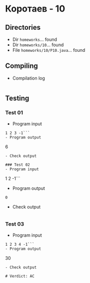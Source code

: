 # Коротаев - 10
## Directories
- Dir `homeworks`... found
- Dir `homeworks/10`... found
- File `homeworks/10/P10.java`... found
## Compiling
- Compilation log
```
```
## Testing
### Test 01
- Program input
```
1 2 3 -1```
- Program output
```
6
```
- Check output
```
```
### Test 02
- Program input
```
1 2 -1```
- Program output
```
0
```
- Check output
```
```
### Test 03
- Program input
```
1 2 3 4 -1```
- Program output
```
30
```
- Check output
```
```
# Verdict: AC
